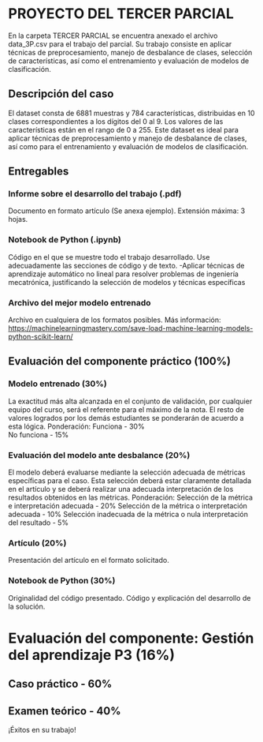 # PROYECTO DEL TERCER PARCIAL

En la carpeta TERCER PARCIAL se encuentra anexado el archivo data_3P.csv para el trabajo del parcial. Su trabajo consiste en aplicar técnicas de preprocesamiento, manejo de desbalance de clases, selección de características, así como el entrenamiento y evaluación de modelos de clasificación.

## Descripción del caso

El dataset consta de 6881 muestras y 784 características, distribuidas en 10 clases correspondientes a los dígitos del 0 al 9.
Los valores de las características están en el rango de 0 a 255. Este dataset es ideal para aplicar técnicas de preprocesamiento y manejo de desbalance de clases, así como para el entrenamiento y evaluación de modelos de clasificación.


## Entregables

### Informe sobre el desarrollo del trabajo (.pdf)
Documento en formato artículo (Se anexa ejemplo). Extensión máxima: 3 hojas.
### Notebook de Python (.ipynb)
Código en el que se muestre todo el trabajo desarrollado. Use adecuadamente las secciones de código y de texto. 
-Aplicar técnicas de aprendizaje automático no lineal para resolver problemas de ingeniería mecatrónica, justificando la selección de modelos y técnicas específicas 
### Archivo del mejor modelo entrenado
Archivo en cualquiera de los formatos posibles.
Más información: https://machinelearningmastery.com/save-load-machine-learning-models-python-scikit-learn/ 

## Evaluación del componente práctico (100%)
### Modelo entrenado (30%)
La exactitud más alta alcanzada en el conjunto de validación, por cualquier equipo del curso, será el referente para el máximo de la nota. El resto de valores logrados por los demás estudiantes se ponderarán de acuerdo a esta lógica. 
Ponderación: 
Funciona - 30%   
No funciona - 15%
### Evaluación del modelo ante desbalance (20%)
El modelo deberá evaluarse mediante la selección adecuada de métricas específicas para el caso. Esta selección deberá estar claramente detallada en el artículo y se deberá realizar una adecuada interpretación de los resultados obtenidos en las métricas.
Ponderación: 
Selección de la métrica e interpretación adecuada - 20%
Selección de la métrica o interpretación adecuada - 10%
Selección inadecuada de la métrica o nula interpretación del resultado - 5%
### Artículo (20%)
Presentación del artículo en el formato solicitado. 

### Notebook de Python (30%)
Originalidad del código presentado. Código y explicación del desarrollo de la solución.

# Evaluación del componente: Gestión del aprendizaje P3 (16%)
## Caso práctico - 60%
## Examen teórico - 40%


¡Éxitos en su trabajo!
